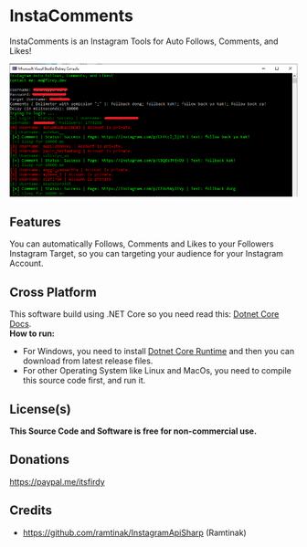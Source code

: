 # InstaComments
InstaComments is an Instagram Tools for Auto Follows, Comments, and Likes!

![Screenshoot](Images/Screenshoot.png)

## Features
You can automatically Follows, Comments and Likes to your Followers Instagram Target, so you can targeting your audience for your Instagram Account.

## Cross Platform
This software build using .NET Core so you need read this: [Dotnet Core Docs](https://docs.microsoft.com/en-us/dotnet/core/deploying/).<br>
<b>How to run:</b><br>
- For Windows, you need to install [Dotnet Core Runtime](https://dotnet.microsoft.com/download/dotnet-core/current/runtime) and then you can download from latest release files.<br>
- For other Operating System like Linux and MacOs, you need to compile this source code first, and run it.

## License(s)
<b>This Source Code and Software is free for non-commercial use.</b>

## Donations
https://paypal.me/itsfirdy

## Credits
- https://github.com/ramtinak/InstagramApiSharp (Ramtinak)
